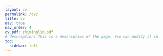 ```yaml
---
layout: cv
permalink: /cv/
title: cv
nav: true
nav_order: 4
cv_pdf: zhiminglin.pdf
# description: This is a description of the page. You can modify it in '_pages/cv.md'. You can also change or remove the top pdf download button.
toc:
  sidebar: left
---
```

